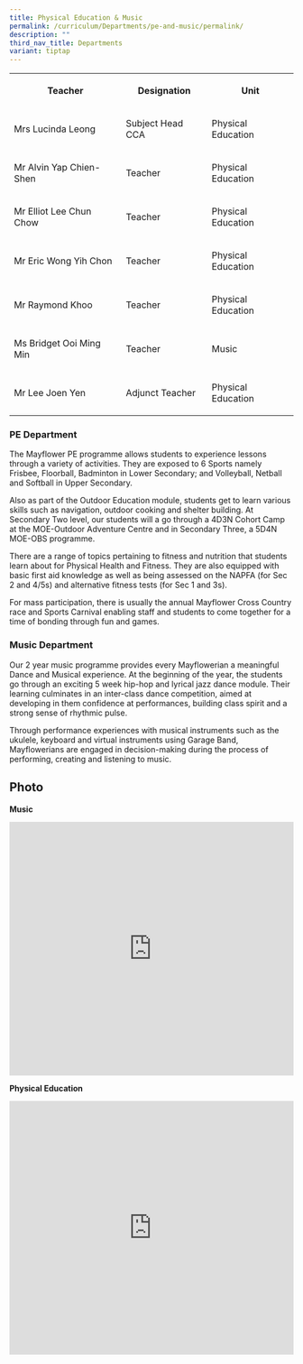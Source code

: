 ```yaml
---
title: Physical Education & Music
permalink: /curriculum/Departments/pe-and-music/permalink/
description: ""
third_nav_title: Departments
variant: tiptap
---
```

<table><tbody><tr><th rowspan="1" colspan="1"><p>Teacher</p></th><th rowspan="1" colspan="1"><p>Designation</p></th><th rowspan="1" colspan="1"><p>Unit</p></th></tr><tr><td rowspan="1" colspan="1"><p>Mrs Lucinda Leong</p></td><td rowspan="1" colspan="1"><p>Subject Head CCA</p></td><td rowspan="1" colspan="1"><p>Physical Education</p></td></tr><tr><td rowspan="1" colspan="1"><p>Mr Alvin Yap Chien-Shen</p></td><td rowspan="1" colspan="1"><p>Teacher</p></td><td rowspan="1" colspan="1"><p>Physical Education</p></td></tr><tr><td rowspan="1" colspan="1"><p>Mr Elliot Lee Chun Chow</p></td><td rowspan="1" colspan="1"><p>Teacher</p></td><td rowspan="1" colspan="1"><p>Physical Education</p></td></tr><tr><td rowspan="1" colspan="1"><p>Mr Eric Wong Yih Chon</p></td><td rowspan="1" colspan="1"><p>Teacher</p></td><td rowspan="1" colspan="1"><p>Physical Education</p></td></tr><tr><td rowspan="1" colspan="1"><p>Mr Raymond Khoo</p></td><td rowspan="1" colspan="1"><p>Teacher</p></td><td rowspan="1" colspan="1"><p>Physical Education</p></td></tr><tr><td rowspan="1" colspan="1"><p>Ms Bridget Ooi Ming Min</p></td><td rowspan="1" colspan="1"><p>Teacher</p></td><td rowspan="1" colspan="1"><p>Music</p></td></tr><tr><td rowspan="1" colspan="1"><p>Mr Lee Joen Yen</p></td><td rowspan="1" colspan="1"><p>Adjunct Teacher</p></td><td rowspan="1" colspan="1"><p>Physical Education</p></td></tr></tbody></table><h3>PE Department</h3><p>The Mayflower PE programme allows students to experience lessons through a variety of activities. They are exposed to 6 Sports namely Frisbee, Floorball, Badminton in Lower Secondary; and Volleyball, Netball and Softball in Upper Secondary.</p><p>Also as part of the Outdoor Education module, students get to learn various skills such as navigation, outdoor cooking and shelter building. At Secondary Two level, our students will a go through a 4D3N Cohort Camp at the MOE-Outdoor Adventure Centre and in Secondary Three, a 5D4N MOE-OBS programme.</p><p>There are a range of topics pertaining to fitness and nutrition that students learn about for Physical Health and Fitness. They are also equipped with basic first aid knowledge as well as being assessed on the NAPFA (for Sec 2 and 4/5s) and alternative fitness tests (for Sec 1 and 3s).</p><p>For mass participation, there is usually the annual Mayflower Cross Country race and Sports Carnival enabling staff and students to come together for a time of bonding through fun and games.</p><h3>Music Department</h3><p>Our 2 year music programme provides every Mayflowerian a meaningful Dance and Musical experience. At the beginning of the year, the students go through an exciting 5 week hip-hop and lyrical jazz dance module. Their learning culminates in an inter-class dance competition, aimed at developing in them confidence at performances, building class spirit and a strong sense of rhythmic pulse.</p><p>Through performance experiences with musical instruments such as the ukulele, keyboard and virtual instruments using Garage Band, Mayflowerians are engaged in decision-making during the process of performing, creating and listening to music.</p><h2>Photo</h2><p><strong>Music</strong></p><div class="iframe-wrapper"><iframe height="450" width="100%" allowfullscreen="true" frameborder="0" src="https://docs.google.com/presentation/d/e/2PACX-1vQXTnHbI2TaFJtw0guf64fE7LM67S-RWBq5Jcp2VXHgYxPc8SRZ4lwUw43lV9FSIHoe3ETMxCvMlHiZ/embed?start=true&amp;loop=true&amp;delayms=3000"></iframe></div><p><strong>Physical Education</strong></p><div class="iframe-wrapper"><iframe height="450" width="100%" allowfullscreen="true" frameborder="0" src="https://docs.google.com/presentation/d/e/2PACX-1vSK2AEFrD-mUxCYG0XGRD3mZVc2pjDbdwmzP1vxByIhR5mHHsztD_qHnhjXyyOVorVGxrIgkEw42xIz/embed?start=true&amp;loop=true&amp;delayms=3000"></iframe></div><p></p>